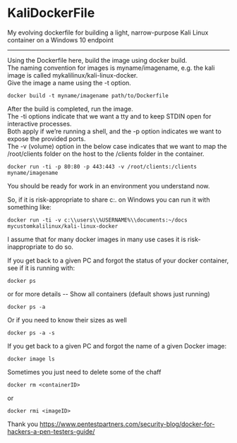 # KaliDockerFile
My evolving dockerfile for building a light, narrow-purpose Kali Linux container on a Windows 10 endpoint  

-----------------
Using the Dockerfile here, build the image using docker build.  
The naming convention for images is myname/imagename, e.g. the kali image is called mykalilinux/kali-linux-docker.  
Give the image a name using the -t option.  

```
docker build -t myname/imagename path/to/Dockerfile  
```

After the build is completed, run the image.  
The -ti options indicate that we want a tty and to keep STDIN open for interactive processes.  
Both apply if we’re running a shell, and the -p option indicates we want to expose the provided ports.  
The -v (volume) option in the below case indicates that we want to map the /root/clients folder on the host to the /clients folder in the container.  

```
docker run -ti -p 80:80 -p 443:443 -v /root/clients:/clients myname/imagename  
```

You should be ready for work in an environment you understand now.  

So, if it is risk-appropriate to share c:\. on Windows you can run it with something like:  
```
docker run -ti -v c:\\users\\%USERNAME%\\documents:~/docs mycustomkalilinux/kali-linux-docker 
```
I assume that for many docker images in many use cases it is risk-inappropriate to do so.  

If you get back to a given PC and forgot the status of your docker container, see if it is running with:  

```
docker ps  
```
or for more details -- Show all containers (default shows just running)  
```
docker ps -a
```
Or if you need to know their sizes as well  
```
docker ps -a -s
```
If you get back to a given PC and forgot the name of a given Docker image:  

```
docker image ls  
```
Sometimes you just need to delete some of the chaff  
```
docker rm <containerID>
```
or  
```
docker rmi <imageID>
```
Thank you https://www.pentestpartners.com/security-blog/docker-for-hackers-a-pen-testers-guide/ 
